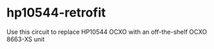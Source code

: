 # hp10544-retrofit
Use this circuit to replace HP10544 OCXO with an off-the-shelf OCXO 8663-XS unit 
